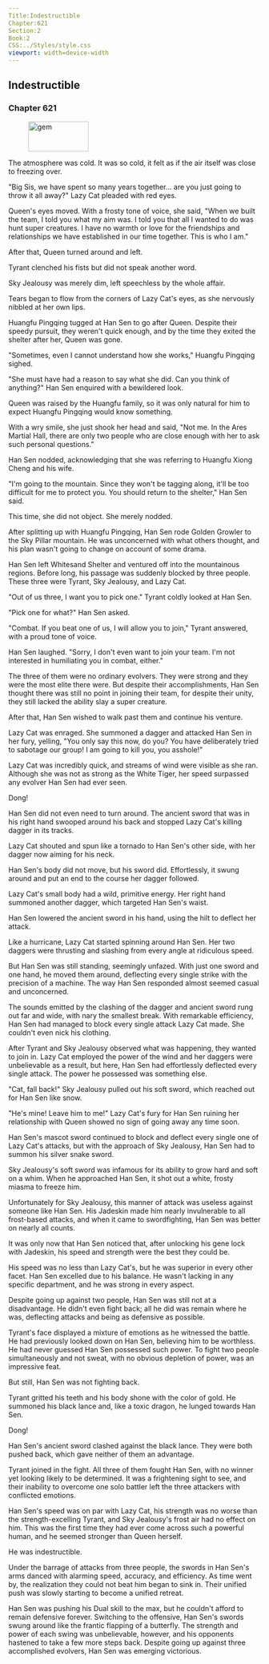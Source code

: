 ```yaml
---
Title:Indestructible 
Chapter:621 
Section:2 
Book:2 
CSS:../Styles/style.css 
viewport: width=device-width
---
```

  
## Indestructible
### Chapter 621
  
<figure>
	<img src="../Images/gem.gif" alt="gem" id="gem" width="120" height="60" />
</figure>
  

  
The atmosphere was cold. It was so cold, it felt as if the air itself was close to freezing over.

"Big Sis, we have spent so many years together... are you just going to throw it all away?" Lazy Cat pleaded with red eyes.

Queen's eyes moved. With a frosty tone of voice, she said, "When we built the team, I told you what my aim was. I told you that all I wanted to do was hunt super creatures. I have no warmth or love for the friendships and relationships we have established in our time together. This is who I am."

After that, Queen turned around and left.

Tyrant clenched his fists but did not speak another word.

Sky Jealousy was merely dim, left speechless by the whole affair.

Tears began to flow from the corners of Lazy Cat's eyes, as she nervously nibbled at her own lips.

Huangfu Pingqing tugged at Han Sen to go after Queen. Despite their speedy pursuit, they weren't quick enough, and by the time they exited the shelter after her, Queen was gone.

"Sometimes, even I cannot understand how she works," Huangfu Pingqing sighed.

"She must have had a reason to say what she did. Can you think of anything?" Han Sen enquired with a bewildered look.

Queen was raised by the Huangfu family, so it was only natural for him to expect Huangfu Pingqing would know something.

With a wry smile, she just shook her head and said, "Not me. In the Ares Martial Hall, there are only two people who are close enough with her to ask such personal questions."

Han Sen nodded, acknowledging that she was referring to Huangfu Xiong Cheng and his wife.

"I'm going to the mountain. Since they won't be tagging along, it'll be too difficult for me to protect you. You should return to the shelter," Han Sen said.

This time, she did not object. She merely nodded.

After splitting up with Huangfu Pingqing, Han Sen rode Golden Growler to the Sky Pillar mountain. He was unconcerned with what others thought, and his plan wasn't going to change on account of some drama.

Han Sen left Whitesand Shelter and ventured off into the mountainous regions. Before long, his passage was suddenly blocked by three people. These three were Tyrant, Sky Jealousy, and Lazy Cat.

"Out of us three, I want you to pick one." Tyrant coldly looked at Han Sen.

"Pick one for what?" Han Sen asked.

"Combat. If you beat one of us, I will allow you to join," Tyrant answered, with a proud tone of voice.

Han Sen laughed. "Sorry, I don't even want to join your team. I'm not interested in humiliating you in combat, either."

The three of them were no ordinary evolvers. They were strong and they were the most elite there were. But despite their accomplishments, Han Sen thought there was still no point in joining their team, for despite their unity, they still lacked the ability slay a super creature.

After that, Han Sen wished to walk past them and continue his venture.

Lazy Cat was enraged. She summoned a dagger and attacked Han Sen in her fury, yelling, "You only say this now, do you? You have deliberately tried to sabotage our group! I am going to kill you, you asshole!"

Lazy Cat was incredibly quick, and streams of wind were visible as she ran. Although she was not as strong as the White Tiger, her speed surpassed any evolver Han Sen had ever seen.

Dong!

Han Sen did not even need to turn around. The ancient sword that was in his right hand swooped around his back and stopped Lazy Cat's killing dagger in its tracks.

Lazy Cat shouted and spun like a tornado to Han Sen's other side, with her dagger now aiming for his neck.

Han Sen's body did not move, but his sword did. Effortlessly, it swung around and put an end to the course her dagger followed.

Lazy Cat's small body had a wild, primitive energy. Her right hand summoned another dagger, which targeted Han Sen's waist.

Han Sen lowered the ancient sword in his hand, using the hilt to deflect her attack.

Like a hurricane, Lazy Cat started spinning around Han Sen. Her two daggers were thrusting and slashing from every angle at ridiculous speed.

But Han Sen was still standing, seemingly unfazed. With just one sword and one hand, he moved them around, deflecting every single strike with the precision of a machine. The way Han Sen responded almost seemed casual and unconcerned.

The sounds emitted by the clashing of the dagger and ancient sword rung out far and wide, with nary the smallest break. With remarkable efficiency, Han Sen had managed to block every single attack Lazy Cat made. She couldn't even nick his clothing.

After Tyrant and Sky Jealousy observed what was happening, they wanted to join in. Lazy Cat employed the power of the wind and her daggers were unbelievable as a result, but here, Han Sen had effortlessly deflected every single attack. The power he possessed was something else.

"Cat, fall back!" Sky Jealousy pulled out his soft sword, which reached out for Han Sen like snow.

"He's mine! Leave him to me!" Lazy Cat's fury for Han Sen ruining her relationship with Queen showed no sign of going away any time soon.

Han Sen's mascot sword continued to block and deflect every single one of Lazy Cat's attacks, but with the approach of Sky Jealousy, Han Sen had to summon his silver snake sword.

Sky Jealousy's soft sword was infamous for its ability to grow hard and soft on a whim. When he approached Han Sen, it shot out a white, frosty miasma to freeze him.

Unfortunately for Sky Jealousy, this manner of attack was useless against someone like Han Sen. His Jadeskin made him nearly invulnerable to all frost-based attacks, and when it came to swordfighting, Han Sen was better on nearly all counts.

It was only now that Han Sen noticed that, after unlocking his gene lock with Jadeskin, his speed and strength were the best they could be.

His speed was no less than Lazy Cat's, but he was superior in every other facet. Han Sen excelled due to his balance. He wasn't lacking in any specific department, and he was strong in every aspect.

Despite going up against two people, Han Sen was still not at a disadvantage. He didn't even fight back; all he did was remain where he was, deflecting attacks and being as defensive as possible.

Tyrant's face displayed a mixture of emotions as he witnessed the battle. He had previously looked down on Han Sen, believing him to be worthless. He had never guessed Han Sen possessed such power. To fight two people simultaneously and not sweat, with no obvious depletion of power, was an impressive feat.

But still, Han Sen was not fighting back.

Tyrant gritted his teeth and his body shone with the color of gold. He summoned his black lance and, like a toxic dragon, he lunged towards Han Sen.

Dong!

Han Sen's ancient sword clashed against the black lance. They were both pushed back, which gave neither of them an advantage.

Tyrant joined in the fight. All three of them fought Han Sen, with no winner yet looking likely to be determined. It was a frightening sight to see, and their inability to overcome one solo battler left the three attackers with conflicted emotions.

Han Sen's speed was on par with Lazy Cat, his strength was no worse than the strength-excelling Tyrant, and Sky Jealousy's frost air had no effect on him. This was the first time they had ever come across such a powerful human, and he seemed stronger than Queen herself.

He was indestructible.

Under the barrage of attacks from three people, the swords in Han Sen's arms danced with alarming speed, accuracy, and efficiency. As time went by, the realization they could not beat him began to sink in. Their unified push was slowly starting to become a unified retreat.

Han Sen was pushing his Dual skill to the max, but he couldn't afford to remain defensive forever. Switching to the offensive, Han Sen's swords swung around like the frantic flapping of a butterfly. The strength and power of each swing was unbelievable, however, and his opponents hastened to take a few more steps back. Despite going up against three accomplished evolvers, Han Sen was emerging victorious.